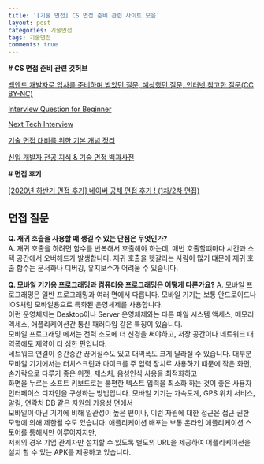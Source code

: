 ```yaml
---
title: '[기술 면접] CS 면접 준비 관련 사이트 모음'
layout: post
categories: 기술면접
tags: 기술면접
comments: true
---
```


**# CS 면접 준비 관련 깃허브**

[백엔드 개발자로 입사를 준비하며 받았던 질문, 예상했던 질문, 인터넷 참고한 질문(CC BY-NC)](https://github.com/ksundong/backend-interview-question)

[Interview Question for Beginner](https://github.com/JaeYeopHan/Interview_Question_for_Beginner)

[Next Tech Interview](https://www.interviewbit.com/)

[기술 면접 대비를 위한 기본 개념 정리](https://github.com/WeareSoft/tech-interview)

[ 신입 개발자 전공 지식 & 기술 면접 백과사전](https://github.com/gyoogle/tech-interview-for-developer)

**# 면접 후기**

[[2020년 하반기 면접 후기] 네이버 공채 면접 후기 ! (1차/2차 면접)](https://frogand.tistory.com/70)

## 면접 질문
**Q. 재귀 호출을 사용할 떄 생길 수 있는 단점은 무엇인가?**  
A. 재귀 호출을 하려면 함수를 반복해서 호출해야 하는데, 매번 호출할떄마다 시간과 스택 공간에서 오버헤드가 발생합니다. 재귀 호출을 헷갈리는 사람이 많기 떄문에 재귀 호출 함수는 문서화나 디버깅, 유지보수가 어려울 수 있습니다.

**Q. 모바일 기기용 프로그래밍과 컴퓨터용 프로그래밍은 어떻게 다른가요?**
A. 모바일 프로그래밍은 일반 프로그래밍과 여러 면에서 다릅니다. 모바일 기기는 보통 안드로이드나 IOS처럼 모바일용으로 특화된 운영체제를 사용합니다.  
이런 운영체제는 Desktop이나 Server 운영체제와는 다른 파일 시스템 액세스, 메모리 액세스, 애플리케이션간 통신 패러다임 같은 특징이 있습니다.  
모바일 프로그래밍 에서는 전력 소모에 더 신경을 써야하고, 저장 공간이나 네트워크 대역폭에도 제약이 더 심한 편입니다.  
네트워크 연결이 중간중간 끊어질수도 있고 대역폭도 크게 달라질 수 있습니다. 대부분 모바일 기기에서는 터치스크린과 마이크를 주 입력 장치로 사용하기 떄문에 작은 화면, 손가락으로 다루기 좋은 위젯, 제스처, 음성인식 사용을 최적화하고  
화면을 누르는 소프트 키보드로는 불편한 텍스트 입력을 최소화 하는 것이 좋은 사용자 인터페이스 디자인을 구성하는 방법입니다. 모바일 기기는 가속도계, GPS 위치 서비스, 알림, 연락처 DB 같은 자원의 가용성 면에서  
모바일이 아닌 기기에 비해 일관성이 높은 편이나, 이런 자원에 대한 접근은 접근 권한 모형에 의해 제한될 수도 있습니다. 애플리케이션 배포는 보통 온라인 애플리케이션 스토어를 통해서만 이루어지지만,  
저희의 경우 기업 관계자만 설치할 수 있도록 별도의 URL을 제공하여 어플리케이션을 설치 할 수 있는 APK를 제공하고 있습니다.